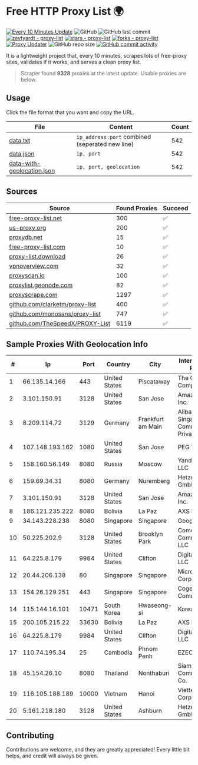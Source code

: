 
# Free HTTP Proxy List 🌍

[![Every 10 Minutes Update](https://github.com/mertguvencli/http-proxy-list/actions/workflows/main.yml/badge.svg?branch=main)](https://github.com/mertguvencli/http-proxy-list/actions/workflows/main.yml)
![GitHub](https://img.shields.io/github/license/mertguvencli/http-proxy-list)
![GitHub last commit](https://img.shields.io/github/last-commit/mertguvencli/http-proxy-list)
[![zevtyardt - proxy-list](https://img.shields.io/static/v1?label=zevtyardt&message=proxy-list&color=blue&logo=github)](https://github.com/zevtyardt/proxy-list "Go to GitHub repo")
[![stars - proxy-list](https://img.shields.io/github/stars/zevtyardt/proxy-list?style=social)](https://github.com/zevtyardt/proxy-list)
[![forks - proxy-list](https://img.shields.io/github/forks/zevtyardt/proxy-list?style=social)](https://github.com/zevtyardt/proxy-list)
[![Proxy Updater](https://github.com/zevtyardt/proxy-list/workflows/Proxy%20Updater/badge.svg)](https://github.com/zevtyardt/proxy-list/actions?query=workflow:"Proxy+Updater")
![GitHub repo size](https://img.shields.io/github/repo-size/zevtyardt/proxy-list)
[![GitHub commit activity](https://img.shields.io/github/commit-activity/m/zevtyardt/proxy-list?logo=commits)](https://github.com/zevtyardt/proxy-list/commits/main)

It is a lightweight project that, every 10 minutes, scrapes lots of free-proxy sites, validates if it works, and serves a clean proxy list.

> Scraper found **9328** proxies at the latest update. Usable proxies are below.

## Usage

Click the file format that you want and copy the URL.

|File|Content|Count|
|----|-------|-----|
|[data.txt](https://raw.githubusercontent.com/mertguvencli/http-proxy-list/main/proxy-list/data.txt)|`ip_address:port` combined (seperated new line)|542|
|[data.json](https://raw.githubusercontent.com/mertguvencli/http-proxy-list/main/proxy-list/data.json)|`ip, port`|542|
|[data-with-geolocation.json](https://raw.githubusercontent.com/mertguvencli/http-proxy-list/main/proxy-list/data-with-geolocation.json)|`ip, port, geolocation`|542|

## Sources

|Source|Found Proxies|Succeed|
|------|-------------|-------|
|[free-proxy-list.net](https://free-proxy-list.net)|300|✅|
|[us-proxy.org](https://www.us-proxy.org)|200|✅|
|[proxydb.net](http://proxydb.net)|15|✅|
|[free-proxy-list.com](https://free-proxy-list.com/?page=&port=&type%5B%5D=http&type%5B%5D=https&up_time=0&search=Search)|10|✅|
|[proxy-list.download](https://www.proxy-list.download/HTTP)|26|✅|
|[vpnoverview.com](https://vpnoverview.com/privacy/anonymous-browsing/free-proxy-servers)|32|✅|
|[proxyscan.io](https://www.proxyscan.io)|100|✅|
|[proxylist.geonode.com](https://proxylist.geonode.com/api/proxy-list?limit=300&page=1&sort_by=lastChecked&sort_type=desc&protocols=http,https)|82|✅|
|[proxyscrape.com](https://api.proxyscrape.com/v2/?request=displayproxies&protocol=http&timeout=10000&country=all&ssl=all&anonymity=all)|1297|✅|
|[github.com/clarketm/proxy-list](https://raw.githubusercontent.com/clarketm/proxy-list/master/proxy-list-raw.txt)|400|✅|
|[github.com/monosans/proxy-list](https://raw.githubusercontent.com/monosans/proxy-list/main/proxies/http.txt)|747|✅|
|[github.com/TheSpeedX/PROXY-List](https://raw.githubusercontent.com/TheSpeedX/PROXY-List/master/http.txt)|6119|✅|


## Sample Proxies With Geolocation Info

|#|Ip|Port|Country|City|Internet Service Provider|
|-|--|----|-------|----|-------------------------|
|1|66.135.14.166|443|United States|Piscataway|The Constant Company, LLC|
|2|3.101.150.91|3128|United States|San Jose|Amazon.com, Inc.|
|3|8.209.114.72|3129|Germany|Frankfurt am Main|Alibaba.com Singapore E-Commerce Private Limited|
|4|107.148.193.162|1080|United States|San Jose|PEG TECH INC|
|5|158.160.56.149|8080|Russia|Moscow|Yandex.Cloud LLC|
|6|159.69.34.31|8080|Germany|Nuremberg|Hetzner Online GmbH|
|7|3.101.150.91|3128|United States|San Jose|Amazon.com, Inc.|
|8|186.121.235.222|8080|Bolivia|La Paz|AXS Bolivia S. A.|
|9|34.143.228.238|8080|Singapore|Singapore|Google LLC|
|10|50.225.202.9|3128|United States|Brooklyn Park|Comcast Cable Communications, LLC|
|11|64.225.8.179|9984|United States|Clifton|DigitalOcean, LLC|
|12|20.44.206.138|80|Singapore|Singapore|Microsoft Corporation|
|13|154.26.129.251|443|Singapore|Singapore|Cogent Communications|
|14|115.144.16.101|10471|South Korea|Hwaseong-si|Korea Telecom|
|15|200.105.215.22|33630|Bolivia|La Paz|AXS Bolivia S. A.|
|16|64.225.8.179|9984|United States|Clifton|DigitalOcean, LLC|
|17|110.74.195.34|25|Cambodia|Phnom Penh|EZECOM limited|
|18|45.154.26.10|8080|Thailand|Nonthaburi|Siamdata Communication Co.|
|19|116.105.188.189|10000|Vietnam|Hanoi|Viettel Corporation|
|20|5.161.218.180|3128|United States|Ashburn|Hetzner Online GmbH|



## Contributing

Contributions are welcome, and they are greatly appreciated! Every
little bit helps, and credit will always be given.

